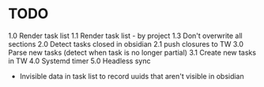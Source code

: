 # TODO

1.0 Render task list
1.1 Render task list - by project
1.3 Don't overwrite all sections
2.0 Detect tasks closed in obsidian
2.1 push closures to TW
3.0 Parse new tasks (detect when task is no longer partial)
3.1 Create new tasks in TW
4.0 Systemd timer
5.0 Headless sync


- Invisible data in task list to record uuids that aren't visible in obsidian
